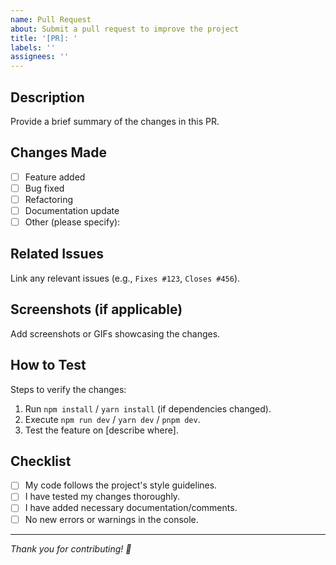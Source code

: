 ```yaml
---
name: Pull Request
about: Submit a pull request to improve the project
title: '[PR]: '
labels: ''
assignees: ''
---
```


## Description

Provide a brief summary of the changes in this PR.

## Changes Made

- [ ] Feature added
- [ ] Bug fixed
- [ ] Refactoring
- [ ] Documentation update
- [ ] Other (please specify):

## Related Issues

Link any relevant issues (e.g., `Fixes #123`, `Closes #456`).

## Screenshots (if applicable)

Add screenshots or GIFs showcasing the changes.

## How to Test

Steps to verify the changes:

1. Run `npm install` / `yarn install` (if dependencies changed).
2. Execute `npm run dev` / `yarn dev` / `pnpm dev`.
3. Test the feature on [describe where].

## Checklist

- [ ] My code follows the project's style guidelines.
- [ ] I have tested my changes thoroughly.
- [ ] I have added necessary documentation/comments.
- [ ] No new errors or warnings in the console.

---

_Thank you for contributing! 🚀_
